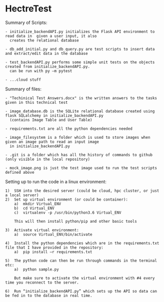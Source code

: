 # HectreTest

Summary of Scripts:

	- initialize_backendAPI.py initializes the Flask API environment to read data in  given a user input, it also 
	  creates the relational database
		
	- db_add_initial.py and db_query.py are test scripts to insert data and extract/edit data in the database

	- test_backendAPI.py performs some simple unit tests on the objects created from initialize_backendAPI.py.
	  can be run with py –m pytest
	
	- ...cloud stuff
	
Summary of files:
	
	- "Techinical Test Answers.docx" is the written answers to the tasks given in this technical test
	
	- image_database.db is the SQLite relational database created using flask SQLalchemy in initialize_backendAPI.py 
	  (contains Image Table and User Table)

	- requirements.txt are all the python dependencies needed
	
	- image_filesystem is a folder which is used to store images when given an image path to read an input image 
	  in initialize_backendAPI.py
	
	- .git is a folder which has all the history of commands to github (only visible in the local repository)
	
	- mock_image.png is just the test image used to run the test scripts defined above

	
Setting up to run the code in a linux environment:

	1)	SSH into the desired server (could be cloud, hpc cluster, or just a local server)
	2)	Set up virtual environment (or could be container):
		a)	mkdir Virtual_ENV
		b)	cd Virtual_ENV
		c)	virtualenv -p /usr/bin/python3.6 Virtual_ENV

		This will then install python/pip and other basic tools

	3)	Activate virtual environment:
		a)	source Virtual_ENV/bin/activate

	4)	Install the python dependencies which are in the requirements.txt file that I have provided in the repository:
		a)	pip install –r requirements.txt

	5)	The python code can then be run through commands in the terminal etc:
		a)	python sample.py

		But make sure to activate the virtual environment with #4 every time you reconnect to the server.
	
	6)	Run “initialize_backendAPI.py” which sets up the API so data can be fed in to the database in real time.